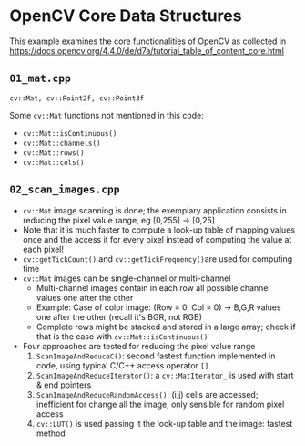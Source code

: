 # OpenCV Core Data Structures

This example examines the core functionalities of OpenCV as collected in
https://docs.opencv.org/4.4.0/de/d7a/tutorial_table_of_content_core.html

## `01_mat.cpp`

`cv::Mat, cv::Point2f, cv::Point3f`

Some `cv::Mat` functions not mentioned in this code:
- `cv::Mat::isContinuous()`
- `cv::Mat::channels()`
- `cv::Mat::rows()`
- `cv::Mat::cols()`


## `02_scan_images.cpp`

- `cv::Mat` image scanning is done; the exemplary application consists in reducing the pixel value range, eg [0,255] -> [0,25]
- Note that it is much faster to compute a look-up table of mapping values once and the access it for every pixel instead of computing the value at each pixel!
- `cv::getTickCount()` and `cv::getTickFrequency()`are used for computing time
- `cv::Mat` images can be single-channel or multi-channel
    - Multi-channel images contain in each row all possible channel values one after the other
    - Example: Case of color image: (Row = 0, Col = 0) -> B,G,R values one after the other (recall it's BGR, not RGB)
    - Complete rows might be stacked and stored in a large array; check if that is the case with `cv::Mat::isContinuous()`
- Four approaches are tested for reducing the pixel value range
    1. `ScanImageAndReduceC()`: second fastest function implemented in code, using typical C/C++ access operator `[]`
    2. `ScanImageAndReduceIterator()`: a `cv::MatIterator_` is used with start & end pointers
    3. `ScanImageAndReduceRandomAccess()`: (i,j) cells are accessed; inefficient for change all the image, only sensible for random pixel access
    4. `cv::LUT()` is used passing it the look-up table and the image: fastest method